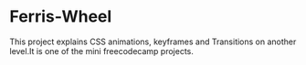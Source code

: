 # Ferris-Wheel
This project explains CSS animations, keyframes and Transitions on another level.It is one of the mini freecodecamp projects. 
